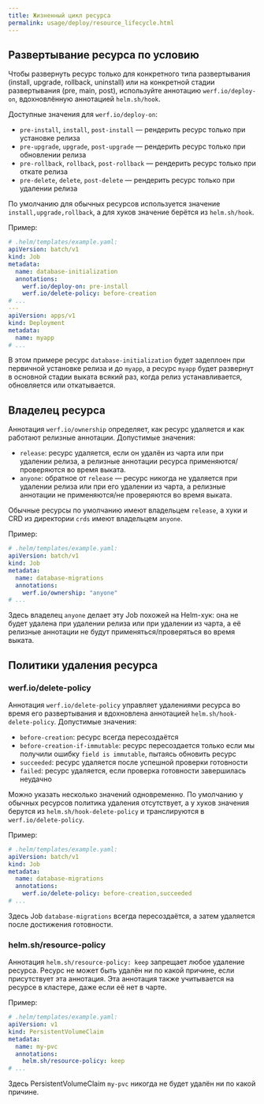 ```yaml
---
title: Жизненный цикл ресурса
permalink: usage/deploy/resource_lifecycle.html
---
```


## Развертывание ресурса по условию

Чтобы развернуть ресурс только для конкретного типа развертывания (install, upgrade, rollback, uninstall) или на конкретной стадии развертывания (pre, main, post), используйте аннотацию `werf.io/deploy-on`, вдохновлённую аннотацией `helm.sh/hook`.

Доступные значения для `werf.io/deploy-on`:
* `pre-install`, `install`, `post-install` — рендерить ресурс только при установке релиза
* `pre-upgrade`, `upgrade`, `post-upgrade` — рендерить ресурс только при обновлении релиза
* `pre-rollback`, `rollback`, `post-rollback` — рендерить ресурс только при откате релиза
* `pre-delete`, `delete`, `post-delete` — рендерить ресурс только при удалении релиза

По умолчанию для обычных ресурсов используется значение `install,upgrade,rollback`, а для хуков значение берётся из `helm.sh/hook`.

Пример:

```yaml
# .helm/templates/example.yaml:
apiVersion: batch/v1
kind: Job
metadata:
  name: database-initialization
  annotations:
    werf.io/deploy-on: pre-install
    werf.io/delete-policy: before-creation
# ...
---
apiVersion: apps/v1
kind: Deployment
metadata:
  name: myapp
# ...
```

В этом примере ресурс `database-initialization` будет задеплоен при первичной установке релиза и до `myapp`, а ресурс `myapp` будет развернут в основной стадии выката всякий раз, когда релиз устанавливается, обновляется или откатывается.

## Владелец ресурса

Аннотация `werf.io/ownership` определяет, как ресурс удаляется и как работают релизные аннотации. Допустимые значения:
 * `release`: ресурс удаляется, если он удалён из чарта или при удалении релиза, а релизные аннотации ресурса применяются/проверяются во время выката.
 * `anyone`: обратное от `release` — ресурс никогда не удаляется при удалении релиза или при его удалении из чарта, а релизные аннотации не применяются/не проверяются во время выката.

Обычные ресурсы по умолчанию имеют владельцем `release`, а хуки и CRD из директории `crds` имеют владельцем `anyone`.

Пример:

```yaml
# .helm/templates/example.yaml:
apiVersion: batch/v1
kind: Job
metadata:
  name: database-migrations
  annotations:
    werf.io/ownership: "anyone"
# ...
```

Здесь владелец `anyone` делает эту Job похожей на Helm-хук: она не будет удалена при удалении релиза или при удалении из чарта, а её релизные аннотации не будут применяться/проверяться во время выката.

## Политики удаления ресурса

### werf.io/delete-policy

Аннотация `werf.io/delete-policy` управляет удалениями ресурса во время его развертывания и вдохновлена аннотацией `helm.sh/hook-delete-policy`. Допустимые значения:
* `before-creation`: ресурс всегда пересоздаётся
* `before-creation-if-immutable`: ресурс пересоздается только если мы получили ошибку `field is immutable`, пытаясь обновить ресурс
* `succeeded`: ресурс удаляется после успешной проверки готовности
* `failed`: ресурс удаляется, если проверка готовности завершилась неудачно

Можно указать несколько значений одновременно. По умолчанию у обычных ресурсов политика удаления отсутствует, а у хуков значения берутся из `helm.sh/hook-delete-policy` и транслируются в `werf.io/delete-policy`.

Пример:

```yaml
# .helm/templates/example.yaml:
apiVersion: batch/v1
kind: Job
metadata:
  name: database-migrations
  annotations:
    werf.io/delete-policy: before-creation,succeeded
# ...
```

Здесь Job `database-migrations` всегда пересоздаётся, а затем удаляется после достижения готовности.

### helm.sh/resource-policy

Аннотация `helm.sh/resource-policy: keep` запрещает любое удаление ресурса. Ресурс не может быть удалён ни по какой причине, если присутствует эта аннотация. Эта аннотация также учитывается на ресурсе в кластере, даже если её нет в чарте.

Пример:

```yaml
# .helm/templates/example.yaml:
apiVersion: v1
kind: PersistentVolumeClaim
metadata:
  name: my-pvc
  annotations:
    helm.sh/resource-policy: keep
# ...
```

Здесь PersistentVolumeClaim `my-pvc` никогда не будет удалён ни по какой причине.

